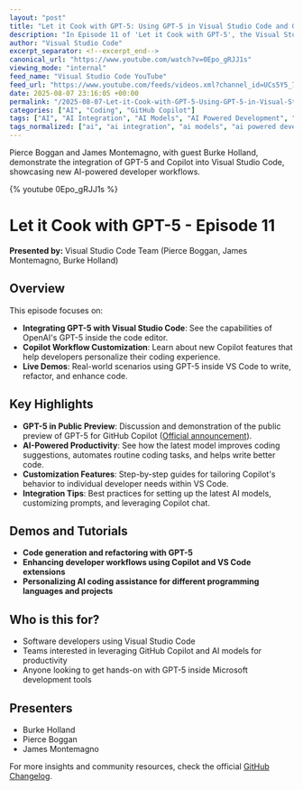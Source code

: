 ```yaml
---
layout: "post"
title: "Let it Cook with GPT-5: Using GPT-5 in Visual Studio Code and GitHub Copilot"
description: "In Episode 11 of 'Let it Cook with GPT-5', the Visual Studio Code team demonstrates how to take advantage of the latest GPT-5 model integration inside Visual Studio Code and GitHub Copilot. The episode spotlights new AI-powered features in VS Code, including Copilot enhancements, and provides hands-on demos for developers on customizing workflows. Presenters include Burke Holland, Pierce Boggan, and James Montemagno, who walk viewers through practical use cases and new capabilities tailored for software developers working with Microsoft's AI tools."
author: "Visual Studio Code"
excerpt_separator: <!--excerpt_end-->
canonical_url: "https://www.youtube.com/watch?v=0Epo_gRJJ1s"
viewing_mode: "internal"
feed_name: "Visual Studio Code YouTube"
feed_url: "https://www.youtube.com/feeds/videos.xml?channel_id=UCs5Y5_7XK8HLDX0SLNwkd3w"
date: 2025-08-07 23:16:05 +00:00
permalink: "/2025-08-07-Let-it-Cook-with-GPT-5-Using-GPT-5-in-Visual-Studio-Code-and-GitHub-Copilot.html"
categories: ["AI", "Coding", "GitHub Copilot"]
tags: ["AI", "AI Integration", "AI Models", "AI Powered Development", "Burke Holland", "Code", "Coding", "Copilot Workflow", "Demo", "Developer", "Developer Tools", "Developertools", "GitHub Copilot", "GPT 5", "GPT5", "James Montemagno", "Microsoft", "Microsoft AI", "Pierce Boggan", "Software Developer", "Softwaredeveloper", "Vibecoding", "Videos", "Visual Studio Code", "Visualstudiocode", "VS Code Extensions", "Workflow Customization"]
tags_normalized: ["ai", "ai integration", "ai models", "ai powered development", "burke holland", "code", "coding", "copilot workflow", "demo", "developer", "developer tools", "developertools", "github copilot", "gpt 5", "gpt5", "james montemagno", "microsoft", "microsoft ai", "pierce boggan", "software developer", "softwaredeveloper", "vibecoding", "videos", "visual studio code", "visualstudiocode", "vs code extensions", "workflow customization"]
---
```


Pierce Boggan and James Montemagno, with guest Burke Holland, demonstrate the integration of GPT-5 and Copilot into Visual Studio Code, showcasing new AI-powered developer workflows.<!--excerpt_end-->

{% youtube 0Epo_gRJJ1s %}

# Let it Cook with GPT-5 - Episode 11

**Presented by:** Visual Studio Code Team (Pierce Boggan, James Montemagno, Burke Holland)

## Overview

This episode focuses on:

- **Integrating GPT-5 with Visual Studio Code**: See the capabilities of OpenAI's GPT-5 inside the code editor.
- **Copilot Workflow Customization**: Learn about new Copilot features that help developers personalize their coding experience.
- **Live Demos**: Real-world scenarios using GPT-5 inside VS Code to write, refactor, and enhance code.

## Key Highlights

- **GPT-5 in Public Preview**: Discussion and demonstration of the public preview of GPT-5 for GitHub Copilot ([Official announcement](https://github.blog/changelog/2025-08-07-openai-gpt-5-is-now-in-public-preview-for-github-copilot/)).
- **AI-Powered Productivity**: See how the latest model improves coding suggestions, automates routine coding tasks, and helps write better code.
- **Customization Features**: Step-by-step guides for tailoring Copilot's behavior to individual developer needs within VS Code.
- **Integration Tips**: Best practices for setting up the latest AI models, customizing prompts, and leveraging Copilot chat.

## Demos and Tutorials

- **Code generation and refactoring with GPT-5**
- **Enhancing developer workflows using Copilot and VS Code extensions**
- **Personalizing AI coding assistance for different programming languages and projects**

## Who is this for?

- Software developers using Visual Studio Code
- Teams interested in leveraging GitHub Copilot and AI models for productivity
- Anyone looking to get hands-on with GPT-5 inside Microsoft development tools

## Presenters

- Burke Holland
- Pierce Boggan
- James Montemagno

For more insights and community resources, check the official [GitHub Changelog](https://github.blog/changelog/2025-08-07-openai-gpt-5-is-now-in-public-preview-for-github-copilot/).
